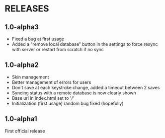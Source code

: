 # RELEASES 

## 1.0-alpha3
* Fixed a bug at first usage
* Added a "remove local database" button in the settings to force resync with server or restart from scratch if no sync

## 1.0-alpha2
* Skin management
* Better management of errors for users
* Don't save at each keystroke change, added a timeout between 2 saves
* Syncing status with a remote database is now clearly shown
* Base url in index.html set to '/'
* Initialization (first usage) random bug fixed (hopefully)

## 1.0-alpha1
First official release